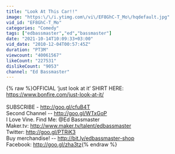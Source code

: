 ```yaml
---
title: "Look At This Car!!"
image: "https:\/\/i.ytimg.com\/vi\/EF8GhC-T_Mo\/hqdefault.jpg"
vid_id: "EF8GhC-T_Mo"
categories: "Comedy"
tags: ["edbassmaster","ed","bassmaster"]
date: "2021-10-14T10:09:33+03:00"
vid_date: "2010-12-04T00:57:45Z"
duration: "PT3M"
viewcount: "40061567"
likeCount: "227531"
dislikeCount: "9053"
channel: "Ed Bassmaster"
---
```

{% raw %}OFFICIAL ‘just look at it’ SHIRT HERE: <a rel="nofollow" target="blank" href="https://www.bonfire.com/just-look-at-it/">https://www.bonfire.com/just-look-at-it/</a><br /><br />SUBSCRIBE - <a rel="nofollow" target="blank" href="http://goo.gl/cfuB4T">http://goo.gl/cfuB4T</a><br />Second Channel -- <a rel="nofollow" target="blank" href="http://goo.gl/WTxGoP">http://goo.gl/WTxGoP</a><br />I Love Vine. Find Me: @Ed Bassmaster <br />Maker.tv: <a rel="nofollow" target="blank" href="http://www.maker.tv/talent/edbassmaster">http://www.maker.tv/talent/edbassmaster</a><br />Twitter: <a rel="nofollow" target="blank" href="http://goo.gl/PTRiK3">http://goo.gl/PTRiK3</a><br />Buy merchandise! -- <a rel="nofollow" target="blank" href="http://bit.ly/edbassmaster-shop">http://bit.ly/edbassmaster-shop</a><br />Facebook: <a rel="nofollow" target="blank" href="http://goo.gl/zha3tz">http://goo.gl/zha3tz</a>{% endraw %}
